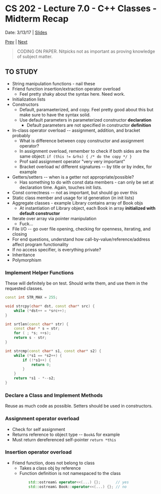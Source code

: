 # CS 202 - Lecture 7.0 - C++ Classes - Midterm Recap
Date: 3/13/17 | [Slides](../CS202_Lecture15_[C++_Classes-Midterm_Recapitulation]_03.13.pdf)

[Prev](./lecture_6_1.md) | [Next](./lecture_7_1.md)

> CODING ON PAPER. Nitpicks not as important as proving knowledge of
subject matter.

## TO STUDY
* String manipulation functions - nail these
* Friend function insertion/extraction operator overload
    * Feel pretty shaky about the syntax here. Need work.
* Initialization lists
* Constructors
    * Default, paramaeterized, and copy. Feel pretty good about this
    but make sure to have the syntax solid.
    * Use default parameters in parameterized constructor **declaration**
        * Default parameters are not specified in constructor **definition**
* In-class operator overload -- assignment, addition, and bracket probably
    * What is difference between copy constructor and assignment operator?
    * In assignment overload, remember to check if both sides are the same
    object: `if (this != &rhs) { /* do the copy */ }`
    * Prof said assignment operator "very very important"
    * Bracket overload w/ different signatures -- by title or by index, for example
* Getters/setters -- when is a getter not appropriate/possible?
    * Has something to do with const data members - can only be set
    at declaration time. Again, touches init lists.
* Const correctness -- not as important, but should go over this
* Static class member and usage for id generation (in init lists)
* Aggregate classes - example Library contains array of Book objs
    * At instantiation of Library object, each Book in array **initialized with default constructor**
* Iterate over array via pointer manipulation
    * Fuck...
* File I/O -- go over file opening, checking for openness, iterating, and closing
* For end questions, understand how call-by-value/reference/address affect
program functionality
* If no access specifier, is everything private?
* Inheritance
* Polymorphism

### Implement Helper Functions
These will definitely be on test. Should write them, and use them in
the requested classes.
```cpp
const int STR_MAX = 255;

void strcpy(char* dst, const char* src) {
    while (*dst++ = *src++);
}

int srtlen(const char* str) {
    const char * s = str;
    for ( ; *s; ++s);
    return s - str;
}

int strcmp(const char* s1, const char* s2) {
    while (*s1 == *s2++) {
        if (!*s1++) {
            return 0;
        }
    }
    return *s1 - *--s2;
}
```

### Declare a Class and Implement Methods
Reuse as much code as possible. Setters should be used in constructors.

### Assignment operator overload
* Check for self assignment
* Returns reference to object type -- `Book&` for example
* Must return dereferenced self-pointer `return *this`

### Insertion operator overload
* Friend function, does not belong to class
    * Takes a class obj by reference
    * Function definition is not namespaced to the class
        ```cpp
            std::ostream& operator<<(...) {};       // yes
            std::ostream& Book::operator<<(...) {}; // no
        ```

